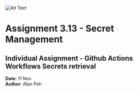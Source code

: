 ![Alt Text](https://github.com/lann87/cloud_infra_eng_ntu_coursework_alanp/blob/main/.misc/ntu_logo.png)  

# Assignment 3.13 - Secret Management

## Individual Assignment - Github Actions Workflows Secrets retrieval

**Date**: 11 Nov  
**Author**: Alan Peh
